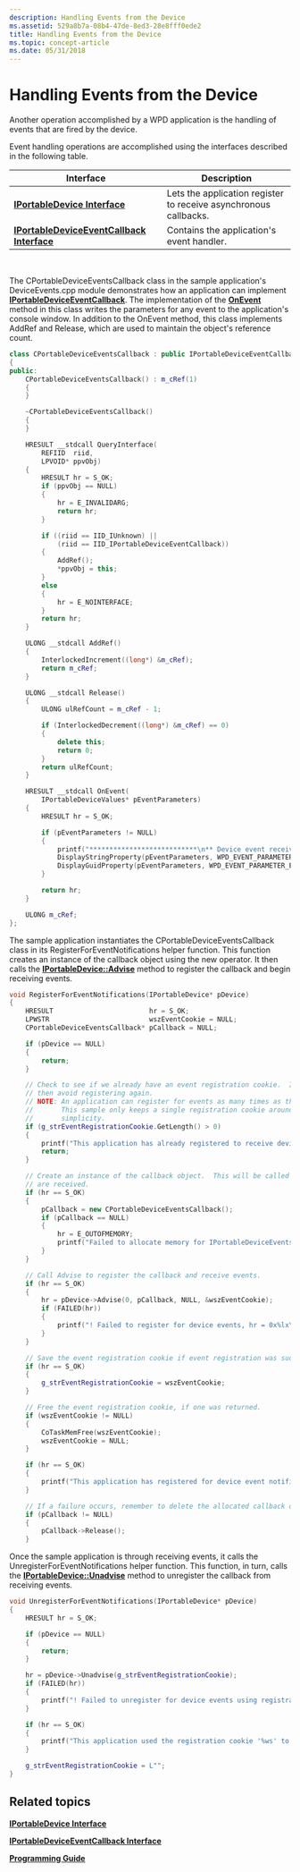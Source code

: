 ```yaml
---
description: Handling Events from the Device
ms.assetid: 529a8b7a-08b4-47de-8ed3-28e8fff0ede2
title: Handling Events from the Device
ms.topic: concept-article
ms.date: 05/31/2018
---
```


# Handling Events from the Device

Another operation accomplished by a WPD application is the handling of events that are fired by the device.

Event handling operations are accomplished using the interfaces described in the following table.



| Interface                                                                      | Description                                                      |
|--------------------------------------------------------------------------------|------------------------------------------------------------------|
| [**IPortableDevice Interface**](/windows/desktop/api/PortableDeviceApi/nn-portabledeviceapi-iportabledevice)                           | Lets the application register to receive asynchronous callbacks. |
| [**IPortableDeviceEventCallback Interface**](/windows/desktop/api/PortableDeviceApi/nn-portabledeviceapi-iportabledeviceeventcallback) | Contains the application's event handler.                        |



 

The CPortableDeviceEventsCallback class in the sample application's DeviceEvents.cpp module demonstrates how an application can implement [**IPortableDeviceEventCallback**](/windows/desktop/api/PortableDeviceApi/nn-portabledeviceapi-iportabledeviceeventcallback). The implementation of the [**OnEvent**](/windows/desktop/api/PortableDeviceApi/nf-portabledeviceapi-iportabledeviceeventcallback-onevent) method in this class writes the parameters for any event to the application's console window. In addition to the OnEvent method, this class implements AddRef and Release, which are used to maintain the object's reference count.


```C++
class CPortableDeviceEventsCallback : public IPortableDeviceEventCallback
{
public:
    CPortableDeviceEventsCallback() : m_cRef(1)
    {
    }

    ~CPortableDeviceEventsCallback()
    {
    }

    HRESULT __stdcall QueryInterface(
        REFIID  riid,
        LPVOID* ppvObj)
    {
        HRESULT hr = S_OK;
        if (ppvObj == NULL)
        {
            hr = E_INVALIDARG;
            return hr;
        }

        if ((riid == IID_IUnknown) ||
            (riid == IID_IPortableDeviceEventCallback))
        {
            AddRef();
            *ppvObj = this;
        }
        else
        {
            hr = E_NOINTERFACE;
        }
        return hr;
    }

    ULONG __stdcall AddRef()
    {
        InterlockedIncrement((long*) &m_cRef);
        return m_cRef;
    }

    ULONG __stdcall Release()
    {
        ULONG ulRefCount = m_cRef - 1;

        if (InterlockedDecrement((long*) &m_cRef) == 0)
        {
            delete this;
            return 0;
        }
        return ulRefCount;
    }

    HRESULT __stdcall OnEvent(
        IPortableDeviceValues* pEventParameters)
    {
        HRESULT hr = S_OK;

        if (pEventParameters != NULL)
        {
            printf("***************************\n** Device event received **\n***************************\n");
            DisplayStringProperty(pEventParameters, WPD_EVENT_PARAMETER_PNP_DEVICE_ID, L"WPD_EVENT_PARAMETER_PNP_DEVICE_ID");
            DisplayGuidProperty(pEventParameters, WPD_EVENT_PARAMETER_EVENT_ID, L"WPD_EVENT_PARAMETER_EVENT_ID");
        }

        return hr;
    }

    ULONG m_cRef;
};
```



The sample application instantiates the CPortableDeviceEventsCallback class in its RegisterForEventNotifications helper function. This function creates an instance of the callback object using the new operator. It then calls the [**IPortableDevice::Advise**](/windows/desktop/api/PortableDeviceApi/nf-portabledeviceapi-iportabledevice-advise) method to register the callback and begin receiving events.


```C++
void RegisterForEventNotifications(IPortableDevice* pDevice)
{
    HRESULT                        hr = S_OK;
    LPWSTR                         wszEventCookie = NULL;
    CPortableDeviceEventsCallback* pCallback = NULL;

    if (pDevice == NULL)
    {
        return;
    }

    // Check to see if we already have an event registration cookie.  If so,
    // then avoid registering again.
    // NOTE: An application can register for events as many times as they want.
    //       This sample only keeps a single registration cookie around for
    //       simplicity.
    if (g_strEventRegistrationCookie.GetLength() > 0)
    {
        printf("This application has already registered to receive device events.\n");
        return;
    }

    // Create an instance of the callback object.  This will be called when events
    // are received.
    if (hr == S_OK)
    {
        pCallback = new CPortableDeviceEventsCallback();
        if (pCallback == NULL)
        {
            hr = E_OUTOFMEMORY;
            printf("Failed to allocate memory for IPortableDeviceEventsCallback object, hr = 0x%lx\n",hr);
        }
    }

    // Call Advise to register the callback and receive events.
    if (hr == S_OK)
    {
        hr = pDevice->Advise(0, pCallback, NULL, &wszEventCookie);
        if (FAILED(hr))
        {
            printf("! Failed to register for device events, hr = 0x%lx\n",hr);
        }
    }

    // Save the event registration cookie if event registration was successful.
    if (hr == S_OK)
    {
        g_strEventRegistrationCookie = wszEventCookie;
    }

    // Free the event registration cookie, if one was returned.
    if (wszEventCookie != NULL)
    {
        CoTaskMemFree(wszEventCookie);
        wszEventCookie = NULL;
    }

    if (hr == S_OK)
    {
        printf("This application has registered for device event notifications and was returned the registration cookie '%ws'", g_strEventRegistrationCookie.GetString());
    }

    // If a failure occurs, remember to delete the allocated callback object, if one exists.
    if (pCallback != NULL)
    {
        pCallback->Release();
    }
```



Once the sample application is through receiving events, it calls the UnregisterForEventNotifications helper function. This function, in turn, calls the [**IPortableDevice::Unadvise**](/windows/desktop/api/PortableDeviceApi/nf-portabledeviceapi-iportabledevice-unadvise) method to unregister the callback from receiving events.


```C++
void UnregisterForEventNotifications(IPortableDevice* pDevice)
{
    HRESULT hr = S_OK;

    if (pDevice == NULL)
    {
        return;
    }

    hr = pDevice->Unadvise(g_strEventRegistrationCookie);
    if (FAILED(hr))
    {
        printf("! Failed to unregister for device events using registration cookie '%ws', hr = 0x%lx\n",g_strEventRegistrationCookie.GetString(), hr);
    }

    if (hr == S_OK)
    {
        printf("This application used the registration cookie '%ws' to unregister from receiving device event notifications", g_strEventRegistrationCookie.GetString());
    }

    g_strEventRegistrationCookie = L"";
}
```



## Related topics

<dl> <dt>

[**IPortableDevice Interface**](/windows/desktop/api/PortableDeviceApi/nn-portabledeviceapi-iportabledevice)
</dt> <dt>

[**IPortableDeviceEventCallback Interface**](/windows/desktop/api/PortableDeviceApi/nn-portabledeviceapi-iportabledeviceeventcallback)
</dt> <dt>

[**Programming Guide**](programming-guide.md)
</dt> </dl>

 

 



